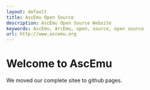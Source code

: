 ```yaml
---
layout: default
title: AscEmu Open Source
description: AscEmu Open Source Website
keywords: AscEmu, ArcEmu, open, source, open source
url: http://www.ascemu.org
---
```


# Welcome to AscEmu 
We moved our complete sitee to github pages.

<script src="https://cdn.jsdelivr.net/npm/@widgetbot/crate@3" async defer>
  new Crate({
    server: '227808274488098819',
    channel: '227808274488098819',
    shard: 'https://discordapp.com/widget?id=227808274488098819&theme=light'
  })
</script>